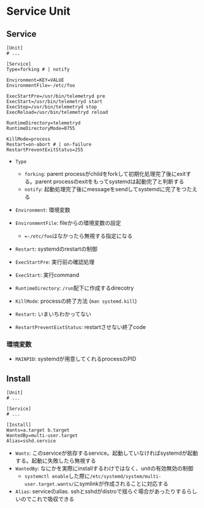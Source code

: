 # Service Unit

## Service

```text
[Unit]
# ...

[Service]
Type=forking # | notify

Environment=KEY=VALUE
EnvironmentFile=-/etc/foo

ExecStartPre=/usr/bin/telemetryd pre
ExecStart=/usr/bin/telemetryd start
ExecStop=/usr/bin/telemetryd stop
ExecReload=/usr/bin/telemetryd reload

RuntimeDirectory=telemetryd
RuntimeDirectoryMode=0755

KillMode=process
Restart=on-abort # | on-failure
RestartPreventExitStatus=255

```

* `Type`
  * `forking`: parent processがchildをforkして初期化処理完了後にexitする。parent processのexitをもってsystemdは起動完了と判断する
  * `notify`: 起動処理完了後にmessageをsendしてsystemdに完了をつたえる　
* `Environment`: 環境変数
* `EnvironmentFile`: fileからの環境変数の設定
  * `=-/etc/foo`はなかったら無視する指定になる
* `Restart`: systemdのrestartの制御
* `ExecStartPre`: 実行前の確認処理
* `ExecStart`: 実行command

* `RuntimeDirectory`: `/run`配下に作成するdirecotry

* `KillMode`: processの終了方法 (`man systemd.kill`)

* `Restart`: いまいちわかってない
* `RestartPreventEixtStatus`: restartさせない終了code

### 環境変数

* `MAINPID`: systemdが用意してくれるprocessのPID

## Install

```text
[Unit]
# ...

[Service]
# ...

[Install]
Wants=a.target b.target
WantedBy=multi-user.target
Alias=sshd.service
```

* `Wants`: このserviceが依存するservice。起動していなければsystemdが起動する。起動に失敗したら無視する
* `WantedBy`: なにかを実際にinstallするわけではなく、unitの有効無効の制御
  *  `systemctl enable`した際に`/etc/systemd/system/multi-user.target.wants/`にsymlinkが作成されることに対応する
* `Alias`: serviceのalias. sshとsshdがdistroで揺らぐ場合があったりするらしいのでこれで吸収できる